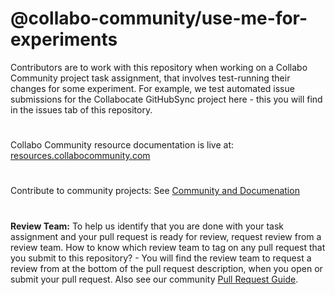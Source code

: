 # @collabo-community/use-me-for-experiments
Contributors are to work with this repository when working on a Collabo Community project task assignment, that involves test-running their changes for some experiment. For example, we test automated issue submissions for the Collabocate GitHubSync project here - this you will find in the issues tab of this repository.

#

Collabo Community resource documentation is live at: [resources.collabocommunity.com](https://resources.collabocommunity.com)

#

Contribute to community projects: See [Community and Documenation](https://resources.collabocommunity.com/p/vmg4PL1ozeI435/Community-and-Documentation)

#

**Review Team:** To help us identify that you are done with your task assignment and your pull request is ready for review, request review from a review team. How to know which review team to tag on any pull request that you submit to this repository? - You will find the review team to request a review from at the bottom of the pull request description, when you open or submit your pull request. Also see our community [Pull Request Guide](https://docs.collabocommunity.com/pull-request-guidelines).

